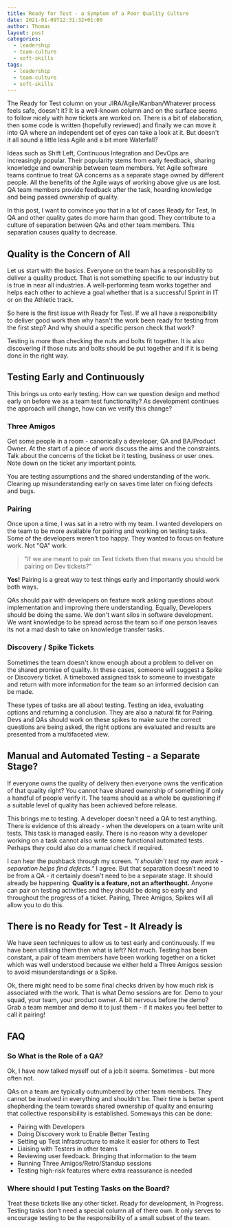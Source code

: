 ```yaml
---
title: Ready for Test - a Symptom of a Poor Quality Culture 
date: 2021-01-09T12:31:32+01:00
author: Thomas
layout: post
categories:
  - leadership
  - team-culture
  - soft-skills
tags:
  - leadership
  - team-culture
  - soft-skills
---
```

The Ready for Test column on your JIRA/Agile/Kanban/Whatever process feels safe, doesn't it?
It is a well-known column and on the surface seems to follow nicely with how tickets are worked on.
There is a bit of elaboration, then some code is written (hopefully reviewed) and finally
we can move it into QA where an independent set of eyes can take a look at it. But doesn't it
all sound a little less Agile and a bit more Waterfall?

Ideas such as Shift Left, Continuous Integration and DevOps are increasingly popular. Their popularity
stems from early feedback, sharing knowledge and ownership between team members. Yet Agile software
teams continue to treat QA concerns as a separate stage owned by different people. All the benefits of
the Agile ways of working above give us are lost. QA team members provide feedback after the task,
hoarding knowledge and being passed ownership of quality.

In this post, I want to convince you that in a lot of cases Ready for Test, In QA and other quality
gates do more harm than good. They contribute to a culture of separation between QAs and other team
members. This separation causes quality to decrease.

## Quality is the Concern of All

Let us start with the basics. Everyone on the team has a responsibility to deliver a quality product.
That is not something specific to our industry but is true in near all industries. A well-performing team
works together and helps each other to achieve a goal whether that is a successful Sprint in IT or
on the Athletic track.

So here is the first issue with Ready for Test. If we all have a responsibility to deliver good work then why
hasn't the work been ready for testing from the first step? And why should a specific person check that work?

Testing is more than checking the nuts and bolts fit together. It is also discovering if those nuts and bolts
should be put together and if it is being done in the right way.

## Testing Early and Continuously

This brings us onto early testing. How can we question design and method early on before we as a team
test functionality? As development continues the approach will change, how can we verify this change?

### Three Amigos

Get some people in a room - canonically a developer, QA and BA/Product Owner. At the start of a piece of work
discuss the aims and the constraints. Talk about the concerns of the ticket be it testing, business or user ones.
Note down on the ticket any important points.

You are testing assumptions and the shared understanding of the work. Clearing up misunderstanding early on
saves time later on fixing defects and bugs.

### Pairing

Once upon a time, I was sat in a retro with my team. I wanted developers on the team to be more available for pairing
and working on testing tasks. Some of the developers weren't too happy. They wanted to focus on feature work. Not
"QA" work.

> "If we are meant to pair on Test tickets then that means you should be pairing on Dev tickets?"

**Yes!** Pairing is a great way to test things early and importantly should work both ways.

QAs should pair with developers on feature work asking questions about implementation and improving there understanding.
Equally, Developers should be doing the same. We don't want silos in software development. We want knowledge to be spread
across the team so if one person leaves its not a mad dash to take on knowledge transfer tasks.

### Discovery / Spike Tickets

Sometimes the team doesn't know enough about a problem to deliver on the shared promise of quality. In these cases, someone
will suggest a Spike or Discovery ticket. A timeboxed assigned task to someone to investigate and return with more
information for the team so an informed decision can be made.

These types of tasks are all about testing. Testing an idea, evaluating options and returning a conclusion. They are also
a natural fit for Pairing. Devs and QAs should work on these spikes to make sure the correct questions are being asked,
the right options are evaluated and results are presented from a multifaceted view.

## Manual and Automated Testing - a Separate Stage?

If everyone owns the quality of delivery then everyone owns the verification of that quality right? You cannot have shared
ownership of something if only a handful of people verify it. The teams should as a whole be questioning if a suitable
level of quality has been achieved before release.

This brings me to testing. A developer doesn't need a QA to test anything. There is evidence of this already - when the
developers on a team write unit tests. This task is managed easily. There is no reason why a developer working on a task
cannot also write some functional automated tests. Perhaps they could also do a manual check if required.

I can hear the pushback through my screen. *"I shouldn't test my own work - separation helps find defects."* I agree. But that
separation doesn't need to be from a QA - it certainly doesn't need to be a separate stage. It should already be happening.
**Quality is a feature, not an afterthought.** Anyone can pair on testing activities and they should be doing so early and throughout
the progress of a ticket. Pairing, Three Amigos, Spikes will all allow you to do this.

## There is no Ready for Test - It Already is

We have seen techniques to allow us to test early and continuously. If we have been utilising them then what is left? Not much.
Testing has been constant, a pair of team members have been working together on a ticket which was well understood because we
either held a Three Amigos session to avoid misunderstandings or a Spike.

Ok, there might need to be some final checks driven by how much risk is associated with the work. That is what Demo sessions are for.
Demo to your squad, your team, your product owner. A bit nervous before the demo? Grab a team member and demo it to just them -
if it makes you feel better to call it pairing!

## FAQ

### So What is the Role of a QA?

Ok, I have now talked myself out of a job it seems. Sometimes - but more often not.

QAs on a team are typically outnumbered by other team members. They cannot be involved in everything
and shouldn't be. Their time is better spent shepherding the team towards shared ownership of quality and
ensuring that collective responsibility is established. Someways this can be done:

* Pairing with Developers
* Doing Discovery work to Enable Better Testing
* Setting up Test Infrastructure to make it easier for others to Test
* Liaising with Testers in other teams
* Reviewing user feedback. Bringing that information to the team
* Running Three Amigos/Retro/Standup sessions
* Testing high-risk features where extra reassurance is needed

### Where should I put Testing Tasks on the Board?

Treat these tickets like any other ticket. Ready for development, In Progress. Testing tasks don't need a special
column all of there own. It only serves to encourage testing to be the responsibility of a small subset of
the team.